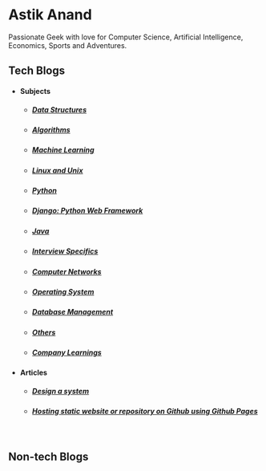 # Astik Anand

Passionate Geek with love for Computer Science, Artificial Intelligence, Economics, Sports and Adventures.



## Tech Blogs

- #### Subjects
  
  - ##### [Data Structures](techblogs/1_data_structures)

  - ##### [Algorithms](techblogs/2_algorithms)  
  
  - ##### [Machine Learning](techblogs/3_machine_learning)

  - ##### [Linux and Unix](techblogs/7_linux_unix)

  - ##### [Python](techblogs/9_python)

  - ##### [Django: Python Web Framework](techblogs/11_django)

  - ##### [Java](techblogs/10_java)

  - ##### [Interview Specifics](techblogs/8_interview_specifics)

  - ##### [Computer Networks](techblogs/4_computer_networks)

  - ##### [Operating System](techblogs/5_operating_system)

  - ##### [Database Management](techblogs/6_database_management)

  - ##### [Others](techblogs/others)

  - ##### [Company Learnings](techblogs/company)
  
  
    
  
- #### Articles

  - ##### [Design a system](techblogs/8_interview_specifics/1_system_design)

  - ##### [Hosting static website or repository on Github using Github Pages](github-pages-boilerplate)



<br>

## Non-tech Blogs

